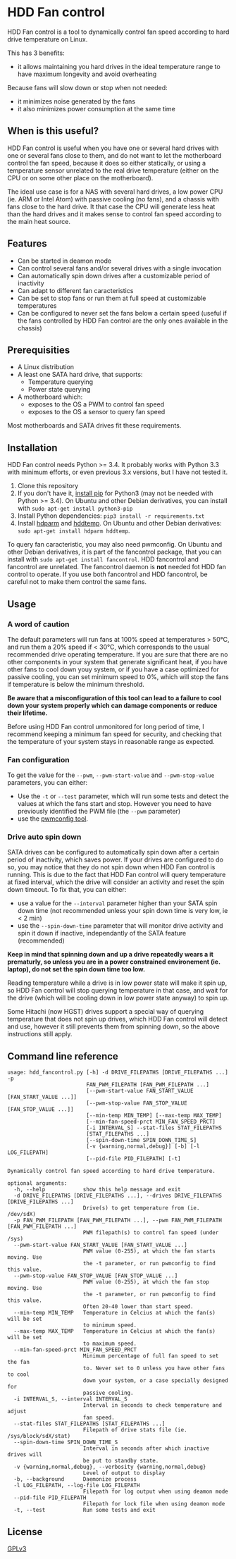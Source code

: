 HDD Fan control
===============

HDD Fan control is a tool to dynamically control fan speed according to hard drive temperature on Linux.

This has 3 benefits:

* it allows maintaining you hard drives in the ideal temperature range to have maximum longevity and avoid overheating

Because fans will slow down or stop when not needed:

* it minimizes noise generated by the fans
* it also minimizes power consumption at the same time


## When is this useful?

HDD Fan control is useful when you have one or several hard drives with one or several fans close to them, and do not want to let the motherboard control the fan speed, because it does so either statically, or using a temperature sensor unrelated to the real drive temperature (either on the CPU or on some other place on the motherboard).

The ideal use case is for a NAS with several hard drives, a low power CPU (ie. ARM or Intel Atom) with passive cooling (no fans), and a chassis with fans close to the hard drive. It that case the CPU will generate less heat than the hard drives and it makes sense to control fan speed according to the main heat source.


## Features

* Can be started in deamon mode
* Can control several fans and/or several drives with a single invocation
* Can automatically spin down drives after a customizable period of inactivity
* Can adapt to different fan caracteristics
* Can be set to stop fans or run them at full speed at customizable temperatures
* Can be configured to never set the fans below a certain speed (useful if the fans controlled by HDD Fan control are the only ones available in the chassis)


## Prerequisities

* A Linux distribution
* A least one SATA hard drive, that supports:
    * Temperature querying
    * Power state querying
* A motherboard which:
    * exposes to the OS a PWM to control fan speed
    * exposes to the OS a sensor to query fan speed

Most motherboards and SATA drives fit these requirements.


## Installation

HDD Fan control needs Python >= 3.4. It probably works with Python 3.3 with minimum efforts, or even previous 3.x versions, but I have not tested it.

1. Clone this repository
2. If you don't have it, [install pip](http://www.pip-installer.org/en/latest/installing.html) for Python3 (may not be needed with Python >= 3.4).
On Ubuntu and other Debian derivatives, you can install with `sudo apt-get install python3-pip`
3. Install Python dependencies: `pip3 install -r requirements.txt`
4. Install [hdparm](http://sourceforge.net/projects/hdparm/) and [hddtemp](http://www.guzu.net/linux/hddtemp.php).
On Ubuntu and other Debian derivatives: `sudo apt-get install hdparm hddtemp`.

To query fan caracteristic, you may also need pwmconfig. On Ubuntu and other Debian derivatives, it is part of the fancontrol package, that you can install with `sudo apt-get install fancontrol`. HDD fancontrol and fancontrol are unrelated. The fancontrol daemon is **not** needed fot HDD fan control to operate. If you use both fancontrol and HDD fancontrol, be careful not to make them control the same fans.


## Usage

### A word of caution

The default parameters will run fans at 100% speed at temperatures > 50°C, and run them a 20% speed if < 30°C, which corresponds to the usual recommended drive operating temperature. If you are sure that there are no other components in your system that generate significant heat, if you have other fans to cool down youy system, or if you have a case optimized for passive cooling, you can set minimum speed to 0%, which will stop the fans if temperature is below the minimum threshold.

**Be aware that a misconfiguration of this tool can lead to a failure to cool down your system properly  which can damage components or reduce their lifetime.**

Before using HDD Fan control unmonitored for long  period of time, I recommend keeping a minimum fan speed for security, and checking that the temperature of your system stays in reasonable range as expected.

### Fan configuration

To get the value  for the `--pwm`,  `--pwm-start-value` and `--pwm-stop-value` parameters, you can either:

* Use the `-t` or `--test` parameter, which will run some tests and detect the values at which the fans start and stop. However you need to have previously identified the PWM file (the `--pwm` parameter)
* use the [pwmconfig tool](http://www.lm-sensors.org/wiki/man/pwmconfig).

### Drive auto spin down

SATA drives can be configured to automatically spin down after a certain period of inactivity, which saves power. If your drives are configured to do so, you may notice that they do not spin down when HDD Fan control is running.
This is due to the fact that HDD Fan control will query temperature at fixed interval, which the drive will consider an activity and reset the spin down timeout.
To fix that, you can either:

* use a value for the `--interval` parameter higher than your SATA spin down time (not recommended unless your spin down time is very low, ie < 2 min)
* use the `--spin-down-time` parameter that will monitor drive activity and spin it down if inactive, independantly of the SATA feature (recommended)

**Keep in mind that spinning down and up a drive repeatedly wears a it prematurly, so unless you are in a power constrained environement (ie. laptop), do not set the spin down time too low.**

Reading temperature while a drive is in low power state will make it spin up, so HDD Fan control will stop querying temperature in that case, and wait for the drive (which will be cooling down in low power state anyway) to spin up.

Some Hitachi (now HGST) drives support a special way of querying temperature that does not spin up drives, which HDD Fan control will detect and use, however it still prevents them from spinning down, so the above instructions still apply.


## Command line reference

    usage: hdd_fancontrol.py [-h] -d DRIVE_FILEPATHS [DRIVE_FILEPATHS ...] -p
                             FAN_PWM_FILEPATH [FAN_PWM_FILEPATH ...]
                             [--pwm-start-value FAN_START_VALUE [FAN_START_VALUE ...]]
                             [--pwm-stop-value FAN_STOP_VALUE [FAN_STOP_VALUE ...]]
                             [--min-temp MIN_TEMP] [--max-temp MAX_TEMP]
                             [--min-fan-speed-prct MIN_FAN_SPEED_PRCT]
                             [-i INTERVAL_S] --stat-files STAT_FILEPATHS
                             [STAT_FILEPATHS ...]
                             [--spin-down-time SPIN_DOWN_TIME_S]
                             [-v {warning,normal,debug}] [-b] [-l LOG_FILEPATH]
                             [--pid-file PID_FILEPATH] [-t]

    Dynamically control fan speed according to hard drive temperature.

    optional arguments:
      -h, --help            show this help message and exit
      -d DRIVE_FILEPATHS [DRIVE_FILEPATHS ...], --drives DRIVE_FILEPATHS [DRIVE_FILEPATHS ...]
                            Drive(s) to get temperature from (ie. /dev/sdX)
      -p FAN_PWM_FILEPATH [FAN_PWM_FILEPATH ...], --pwm FAN_PWM_FILEPATH [FAN_PWM_FILEPATH ...]
                            PWM filepath(s) to control fan speed (under /sys)
      --pwm-start-value FAN_START_VALUE [FAN_START_VALUE ...]
                            PWM value (0-255), at which the fan starts moving. Use
                            the -t parameter, or run pwmconfig to find this value.
      --pwm-stop-value FAN_STOP_VALUE [FAN_STOP_VALUE ...]
                            PWM value (0-255), at which the fan stop moving. Use
                            the -t parameter, or run pwmconfig to find this value.
                            Often 20-40 lower than start speed.
      --min-temp MIN_TEMP   Temperature in Celcius at which the fan(s) will be set
                            to minimum speed.
      --max-temp MAX_TEMP   Temperature in Celcius at which the fan(s) will be set
                            to maximum speed.
      --min-fan-speed-prct MIN_FAN_SPEED_PRCT
                            Minimum percentage of full fan speed to set the fan
                            to. Never set to 0 unless you have other fans to cool
                            down your system, or a case specially designed for
                            passive cooling.
      -i INTERVAL_S, --interval INTERVAL_S
                            Interval in seconds to check temperature and adjust
                            fan speed.
      --stat-files STAT_FILEPATHS [STAT_FILEPATHS ...]
                            Filepath of drive stats file (ie. /sys/block/sdX/stat)
      --spin-down-time SPIN_DOWN_TIME_S
                            Interval in seconds after which inactive drives will
                            be put to standby state.
      -v {warning,normal,debug}, --verbosity {warning,normal,debug}
                            Level of output to display
      -b, --background      Daemonize process
      -l LOG_FILEPATH, --log-file LOG_FILEPATH
                            Filepath for log output when using deamon mode
      --pid-file PID_FILEPATH
                            Filepath for lock file when using deamon mode
      -t, --test            Run some tests and exit


## License

[GPLv3](https://www.gnu.org/licenses/gpl-3.0-standalone.html)
